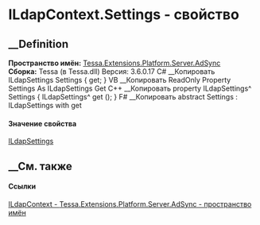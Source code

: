 # ILdapContext.Settings - свойство
##  __Definition
 **Пространство имён:**
[Tessa.Extensions.Platform.Server.AdSync](N_Tessa_Extensions_Platform_Server_AdSync.htm)  
 **Сборка:** Tessa (в Tessa.dll) Версия: 3.6.0.17
C# __Копировать
    ILdapSettings Settings { get; }
VB __Копировать
     ReadOnly Property Settings As ILdapSettings
    	Get
C++ __Копировать
    property ILdapSettings^ Settings {
    	ILdapSettings^ get ();
    }
F# __Копировать
     abstract Settings : ILdapSettings with get
#### Значение свойства
[ILdapSettings](T_Tessa_Platform_ILdapSettings.htm)
##  __См. также
#### Ссылки
[ILdapContext - ](T_Tessa_Extensions_Platform_Server_AdSync_ILdapContext.htm)
[Tessa.Extensions.Platform.Server.AdSync - пространство
имён](N_Tessa_Extensions_Platform_Server_AdSync.htm)
